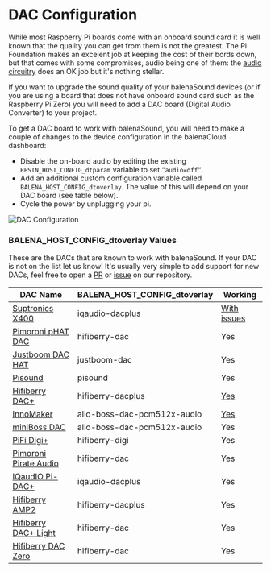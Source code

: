 # DAC Configuration

While most Raspberry Pi boards come with an onboard sound card it is well known that the quality you can get from them is not the greatest. The Pi Foundation makes an excelent job at keeping the cost of their bords down, but that comes with some compromises, audio being one of them: the [audio circuitry](https://hackaday.com/2018/07/13/behind-the-pin-how-the-raspberry-pi-gets-its-audio/) does an OK job but it's nothing stellar.

If you want to upgrade the sound quality of your balenaSound devices (or if you are using a board that does not have onboard sound card such as the Raspberry Pi Zero) you will need to add a DAC board (Digital Audio Converter) to your project.

To get a DAC board to work with balenaSound, you will need to make a couple of changes to the device configuration in the balenaCloud dashboard:

* Disable the on-board audio by editing the existing ```RESIN_HOST_CONFIG_dtparam``` variable to set `”audio=off”`.
* Add an additional custom configuration variable called `BALENA_HOST_CONFIG_dtoverlay`. The value of this will depend on your DAC board (see table below).
* Cycle the power by unplugging your pi.

![DAC Configuration](https://raw.githubusercontent.com/balenalabs/balena-sound/master/images/dac-vars.png)

### BALENA_HOST_CONFIG_dtoverlay Values

These are the DACs that are known to work with balenaSound. If your DAC is not on the list let us know! It's usually very simple to add support for new DACs, feel free to open a [PR]() or [issue]() on our repository.


| DAC Name                    | BALENA_HOST_CONFIG_dtoverlay          | Working
|-----------------------------|---------------------------------------|----------
| [Suptronics X400][1]        | iqaudio-dacplus                       | [With issues][5]
| [Pimoroni pHAT DAC][2]      | hifiberry-dac                         | Yes
| [Justboom DAC HAT][3]       | justboom-dac                          | Yes
| [Pisound][4]                | pisound                               | Yes
| [Hifiberry DAC+][6]         | hifiberry-dacplus                     | [Yes][7]
| [InnoMaker][8]              | allo-boss-dac-pcm512x-audio           | [Yes][9]
| [miniBoss DAC][10]          | allo-boss-dac-pcm512x-audio           | Yes
| [PiFi Digi+][11]            | hifiberry-digi                        | Yes
| [Pimoroni Pirate Audio][12] | hifiberry-dac                         | Yes
| [IQaudIO Pi-DAC+][13]       | iqaudio-dacplus                       | Yes
| [Hifiberry AMP2][14]        | hifiberry-dacplus                     | Yes
| [Hifiberry DAC+ Light][15]  | hifiberry-dac                         | Yes
| [Hifiberry DAC Zero][16]    | hifiberry-dac                         | Yes

[1]: http://www.suptronics.com/Xseries/x400.html
[2]: https://shop.pimoroni.com/products/phat-dac
[3]: https://uk.pi-supply.com/products/justboom-dac-hat
[4]: https://blokas.io/pisound/
[5]: https://forums.balena.io/t/regarding-dac-installation-on-balenasound-project/45568/27
[6]: https://www.hifiberry.com/products/dacplus/
[7]: https://forums.balena.io/t/no-sound-from-dac/61343/5
[8]: http://www.inno-maker.com/product/hifi-dac-hat/
[9]: https://github.com/balenalabs/balena-sound/pull/98
[10]: https://allo.com/sparky/miniboss-rpi-zero.html
[11]: http://www.kumantech.com/kuman-sc07-raspberry-pi-hifi-digi-digital-sound-card-i2s-spdif-optical-fiber-for-raspberry-pi-3-2-model-b-b-sc07_p0041.html
[12]: https://shop.pimoroni.com/collections/pirate-audio
[13]: http://iqaudio.co.uk/hats/8-pi-dac.html
[14]: https://www.hifiberry.com/shop/boards/hifiberry-amp2/
[15]: https://www.hifiberry.com/shop/boards/hifiberry-dac-light/
[16]: https://www.hifiberry.com/shop/boards/hifiberry-dac-zero/